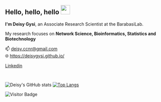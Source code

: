 ## Hello, hello, hello <img src="https://raw.githubusercontent.com/aemmadi/aemmadi/master/wave.gif" width="30px">
**I'm Deisy Gysi**, an Associate Research Scientist at the BarabasiLab.

My research focuses on **Network Science, Bioinformatics, Statistics and Biotechnology**

:mailbox:  deisy.ccnr@gmail.com
<br>
:globe_with_meridians: https://deisygysi.github.io/
<br>


[Linkedin](https://www.linkedin.com/in/deisy-morselli-gysi/)

<br>

![Deisy's GitHub stats](https://github-readme-stats.vercel.app/api?username=deisygysi&show_icons=true&theme=dracula)
[![Top Langs](https://github-readme-stats.vercel.app/api/top-langs/?username=deisygysi&hide=javascript,html)](https://github.com/deisygysi/github-readme-stats)

![Visitor Badge](https://visitor-badge.laobi.icu/badge?page_id=deisygysi)
